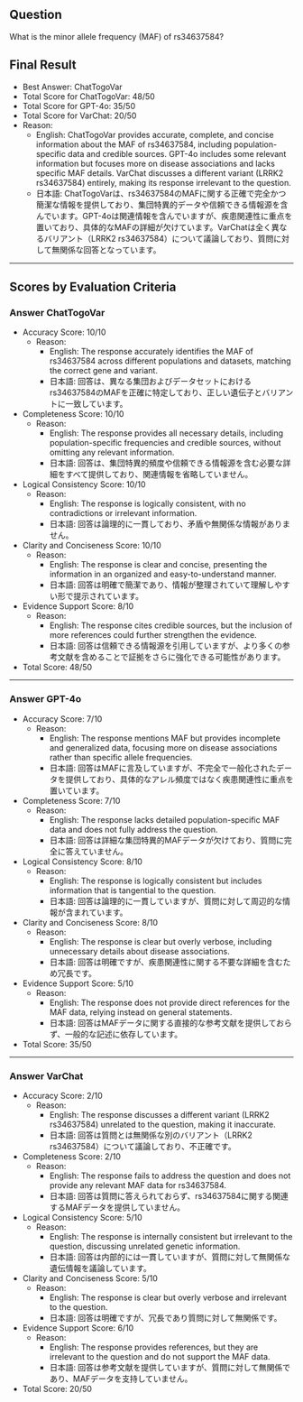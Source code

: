 ## Question

What is the minor allele frequency (MAF) of rs34637584?

## Final Result

- Best Answer: ChatTogoVar
- Total Score for ChatTogoVar: 48/50
- Total Score for GPT-4o: 35/50
- Total Score for VarChat: 20/50
- Reason:
  - English: ChatTogoVar provides accurate, complete, and concise information about the MAF of rs34637584, including population-specific data and credible sources. GPT-4o includes some relevant information but focuses more on disease associations and lacks specific MAF details. VarChat discusses a different variant (LRRK2 rs34637584) entirely, making its response irrelevant to the question.
  - 日本語: ChatTogoVarは、rs34637584のMAFに関する正確で完全かつ簡潔な情報を提供しており、集団特異的データや信頼できる情報源を含んでいます。GPT-4oは関連情報を含んでいますが、疾患関連性に重点を置いており、具体的なMAFの詳細が欠けています。VarChatは全く異なるバリアント（LRRK2 rs34637584）について議論しており、質問に対して無関係な回答となっています。

---

## Scores by Evaluation Criteria

### Answer ChatTogoVar
- Accuracy Score: 10/10
  - Reason: 
    - English: The response accurately identifies the MAF of rs34637584 across different populations and datasets, matching the correct gene and variant.
    - 日本語: 回答は、異なる集団およびデータセットにおけるrs34637584のMAFを正確に特定しており、正しい遺伝子とバリアントに一致しています。
- Completeness Score: 10/10
  - Reason: 
    - English: The response provides all necessary details, including population-specific frequencies and credible sources, without omitting any relevant information.
    - 日本語: 回答は、集団特異的頻度や信頼できる情報源を含む必要な詳細をすべて提供しており、関連情報を省略していません。
- Logical Consistency Score: 10/10
  - Reason: 
    - English: The response is logically consistent, with no contradictions or irrelevant information.
    - 日本語: 回答は論理的に一貫しており、矛盾や無関係な情報がありません。
- Clarity and Conciseness Score: 10/10
  - Reason: 
    - English: The response is clear and concise, presenting the information in an organized and easy-to-understand manner.
    - 日本語: 回答は明確で簡潔であり、情報が整理されていて理解しやすい形で提示されています。
- Evidence Support Score: 8/10
  - Reason: 
    - English: The response cites credible sources, but the inclusion of more references could further strengthen the evidence.
    - 日本語: 回答は信頼できる情報源を引用していますが、より多くの参考文献を含めることで証拠をさらに強化できる可能性があります。
- Total Score: 48/50

---

### Answer GPT-4o
- Accuracy Score: 7/10
  - Reason: 
    - English: The response mentions MAF but provides incomplete and generalized data, focusing more on disease associations rather than specific allele frequencies.
    - 日本語: 回答はMAFに言及していますが、不完全で一般化されたデータを提供しており、具体的なアレル頻度ではなく疾患関連性に重点を置いています。
- Completeness Score: 7/10
  - Reason: 
    - English: The response lacks detailed population-specific MAF data and does not fully address the question.
    - 日本語: 回答は詳細な集団特異的MAFデータが欠けており、質問に完全に答えていません。
- Logical Consistency Score: 8/10
  - Reason: 
    - English: The response is logically consistent but includes information that is tangential to the question.
    - 日本語: 回答は論理的に一貫していますが、質問に対して周辺的な情報が含まれています。
- Clarity and Conciseness Score: 8/10
  - Reason: 
    - English: The response is clear but overly verbose, including unnecessary details about disease associations.
    - 日本語: 回答は明確ですが、疾患関連性に関する不要な詳細を含むため冗長です。
- Evidence Support Score: 5/10
  - Reason: 
    - English: The response does not provide direct references for the MAF data, relying instead on general statements.
    - 日本語: 回答はMAFデータに関する直接的な参考文献を提供しておらず、一般的な記述に依存しています。
- Total Score: 35/50

---

### Answer VarChat
- Accuracy Score: 2/10
  - Reason: 
    - English: The response discusses a different variant (LRRK2 rs34637584) unrelated to the question, making it inaccurate.
    - 日本語: 回答は質問とは無関係な別のバリアント（LRRK2 rs34637584）について議論しており、不正確です。
- Completeness Score: 2/10
  - Reason: 
    - English: The response fails to address the question and does not provide any relevant MAF data for rs34637584.
    - 日本語: 回答は質問に答えられておらず、rs34637584に関する関連するMAFデータを提供していません。
- Logical Consistency Score: 5/10
  - Reason: 
    - English: The response is internally consistent but irrelevant to the question, discussing unrelated genetic information.
    - 日本語: 回答は内部的には一貫していますが、質問に対して無関係な遺伝情報を議論しています。
- Clarity and Conciseness Score: 5/10
  - Reason: 
    - English: The response is clear but overly verbose and irrelevant to the question.
    - 日本語: 回答は明確ですが、冗長であり質問に対して無関係です。
- Evidence Support Score: 6/10
  - Reason: 
    - English: The response provides references, but they are irrelevant to the question and do not support the MAF data.
    - 日本語: 回答は参考文献を提供していますが、質問に対して無関係であり、MAFデータを支持していません。
- Total Score: 20/50